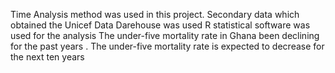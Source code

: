  Time Analysis method was used in this project. Secondary data which obtained the Unicef Data Darehouse was used
R statistical software was used for the analysis
The under-five mortality rate in Ghana been declining for the past years .
The under-five mortality rate is expected to decrease for the next ten years
